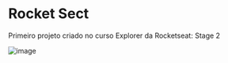 # Rocket Sect

Primeiro projeto criado no curso Explorer da Rocketseat: Stage 2

![image](https://user-images.githubusercontent.com/105442514/236648066-07889d50-1c47-4af3-b17b-5d31a0a6ae72.png)
